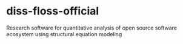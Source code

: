 diss-floss-official
===================

Research software for quantitative analysis of open source software ecosystem using structural equation modeling
